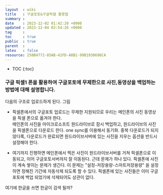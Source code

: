 ```yaml
---
layout  : wiki
title   : 구글포토&구글픽셀 활용법
summary : 
date    : 2023-12-02 01:42:20 +0900
updated : 2023-12-04 03:54:26 +0900
tag     : 
toc     : true
public  : true
parent  : 
latex   : false
resource: 250B4772-85AB-41FD-A8B1-99B1938698CA
---
```

* TOC
{:toc}

### 구글 픽셀1 폰을 활용하여 구글포토에 무제한으로 사진,동영상을 백업하는 방법에 대해 설명합니다.
다음의 구조로 업로드하게 된다.
그림  

* 픽셀폰에서의 구글포토 업로드는 무제한 지원되므로 우리는 메인폰의 사진 동영상을 픽셀 폰으로 옮겨야 한다.  
메인폰의 사진을 마이크로소프트 원드라이브로 잠시 백업하고,
원드라이브의 사진을 픽셀폰으로 다운로드 한다. one sync를 이용해서 동기화. 
중복 다운로드가 되지 않다록,  다운로드가 완료되면 원드라이브서버에 있는 사진을 지우는 옵션을 반드시 설정해야 한다.

* 여기까지 진행하면 메인폰에서 찍은 사진이 원드라이브서버를 거쳐 픽셀폰으로 이동되고, 이어 구글포토서버까지 잘 이동된다.
근데 문제가 하나 있다. 픽셀폰에 사진이 계속 쌓이는 문제가 생긴다. 이 문제는 "설정-저장용량-스마트저장용량" 을 설정하면 정해진 기간에 자동삭제 되도록 할 수 있다.
픽셀폰에 있는 사진들은 이미 구글포토에 백업 되었기에 삭제되어도 상관이 없다.

여기에 한글을 쓰면 한글이 검색 될까?
